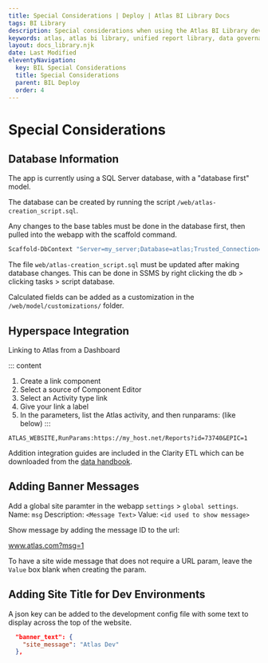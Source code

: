```yaml
---
title: Special Considerations | Deploy | Atlas BI Library Docs
tags: BI Library
description: Special considerations when using the Atlas BI Library development.
keywords: atlas, atlas bi library, unified report library, data governance, database, considerations, using the library
layout: docs_library.njk
date: Last Modified
eleventyNavigation:
  key: BIL Special Considerations
  title: Special Considerations
  parent: BIL Deploy
  order: 4
---
```


# Special Considerations

## Database Information

The app is currently using a SQL Server database, with a "database first" model.

The database can be created by running the script ``/web/atlas-creation_script.sql``.

Any changes to the base tables must be done in the database first, then pulled into the webapp with the scaffold command.

```bash
Scaffold-DbContext "Server=my_server;Database=atlas;Trusted_Connection=True;" Microsoft.EntityFrameworkCore.SqlServer -OutputDir Models -force -Context Atlas_WebContext -Namespace Atlas_Web.Models
```

The file ``web/atlas-creation_script.sql`` must be updated after making database changes. This can be done in SSMS by right clicking the db > clicking tasks > script database. 

Calculated fields can be added as a customization in the ``/web/model/customizations/`` folder.

## Hyperspace Integration

Linking to Atlas from a Dashboard

::: content
1. Create a link component
2. Select a source of Component Editor
3. Select an Activity type link
4. Give your link a label
5. In the parameters, list the Atlas activity, and then runparams:<URL of the content> (like below)
:::

```
ATLAS_WEBSITE,RunParams:https://my_host.net/Reports?id=73740&EPIC=1
```

Addition integration guides are included in the Clarity ETL which can be downloaded from the [data handbook](https://datahandbook.epic.com/Reports/Details/9000648).

## Adding Banner Messages

Add a global site paramter in the webapp `settings` > `global settings`.
Name: `msg`
Description: `<Message Text>`
Value: `<id used to show message>`

Show message by adding the message ID to the url:

www.atlas.com?msg=1

To have a site wide message that does not require a URL param, leave the ``Value`` box blank when creating the param.

## Adding Site Title for Dev Environments

A json key can be added to the development config file with some text to display across the top of the website.


```json
  "banner_text": {
    "site_message": "Atlas Dev"
  },
```
